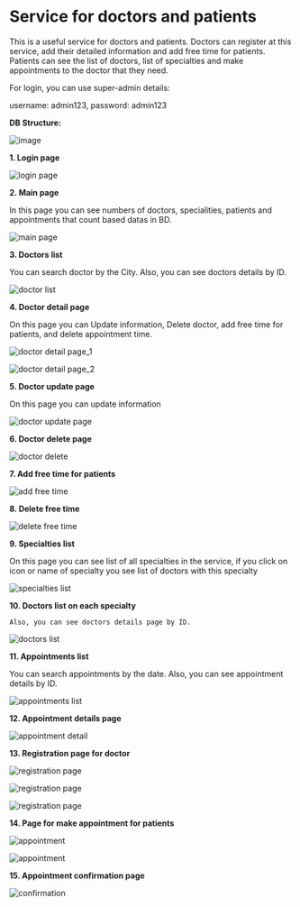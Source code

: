 # Service for doctors and patients

This is a useful service for doctors and patients.
Doctors can register at this service, add their detailed information and add free time for patients.
Patients can see the list of doctors, list of specialties and make appointments to the doctor that they need.

For login, you can use super-admin details:

username: admin123, 
password: admin123

**DB Structure:**

![image](https://raw.githubusercontent.com/AllaKuksa/doctors_service/main/Untitled%20Diagram.jpg)

**1. Login page**

![login page](https://raw.githubusercontent.com/AllaKuksa/doctors_service/main/2_Login%20page.png)


**2. Main page**
   
   In this page you can see numbers of doctors, specialities, patients and appointments that count based datas in BD.

![main page](https://raw.githubusercontent.com/AllaKuksa/doctors_service/main/1_Main%20page.png)

**3. Doctors list**

   You can search doctor by the City. Also, you can see doctors details by ID.

![doctor list](https://raw.githubusercontent.com/AllaKuksa/doctors_service/main/3_Doctor%20list.png)

**4. Doctor detail page**

   On this page you can Update information, Delete doctor, add free time for patients, and delete appointment time. 

![doctor detail page_1](https://raw.githubusercontent.com/AllaKuksa/doctors_service/main/9_Doctor_details_1.png)

![doctor detail page_2](https://raw.githubusercontent.com/AllaKuksa/doctors_service/main/9_Doctor_details_2.png)

**5. Doctor update page**

   On this page you can update information

![doctor update page](https://raw.githubusercontent.com/AllaKuksa/doctors_service/main/12_Update%20doctor%20details.png)

**6. Doctor delete page**

![doctor delete](https://raw.githubusercontent.com/AllaKuksa/doctors_service/main/13_Delete%20doctor.png)

**7. Add free time for patients**

![add free time](https://raw.githubusercontent.com/AllaKuksa/doctors_service/main/10_Add%20free%20time%20for%20doctor.png)

**8. Delete free time**

![delete free time](https://raw.githubusercontent.com/AllaKuksa/doctors_service/main/11_Deleted_free_appointment.png)

**9. Specialties list**

   On this page you can see list of all specialties in the service, if you click on icon or name of specialty you see list of doctors with this specialty

![specialties list](https://raw.githubusercontent.com/AllaKuksa/doctors_service/main/4_Specialties%20list.png)

**10. **Doctors list on each specialty****

    Also, you can see doctors details page by ID.

![doctors list](https://raw.githubusercontent.com/AllaKuksa/doctors_service/main/5_List%20of%20doctors%20in%20specialty.png)

**11. **Appointments list****

   You can search appointments by the date. Also, you can see appointment details by ID.

![appointments list](https://raw.githubusercontent.com/AllaKuksa/doctors_service/main/6_Appointments%20List.png)

**12. Appointment details page**

![appointment detail](https://raw.githubusercontent.com/AllaKuksa/doctors_service/main/7_Appoitments%20Detail.png)

**13. Registration page for doctor**

![registration page](https://raw.githubusercontent.com/AllaKuksa/doctors_service/main/8_Registration%20for%20doctor_1.png)

![registration page](https://raw.githubusercontent.com/AllaKuksa/doctors_service/main/8_Registration%20for%20doctor_2.png)

![registration page](https://raw.githubusercontent.com/AllaKuksa/doctors_service/main/8_Registration%20for%20doctor_3.png)

**14. Page for make appointment for patients**

![appointment](https://raw.githubusercontent.com/AllaKuksa/doctors_service/main/14_Appointment_for_patients.png)

![appointment](https://raw.githubusercontent.com/AllaKuksa/doctors_service/main/14_Appointment_for_patients_2.png)

**15. Appointment confirmation page**

![confirmation](https://raw.githubusercontent.com/AllaKuksa/doctors_service/main/15_Appointment%20confirmation.png)
